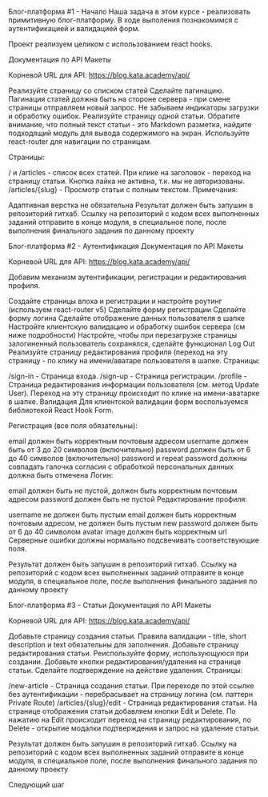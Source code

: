 


Блог-платформа #1 - Начало
Наша задача в этом курсе - реализовать примитивную блог-платформу. В ходе выполения познакомимся с аутентификацией и валидацией форм.

Проект реализуем целиком с использованием react hooks.

Документация по API
Макеты

Корневой URL для API: https://blog.kata.academy/api/

Реализуйте страницу со списком статей
Сделайте пагинацию. Пагинация статей должна быть на стороне сервера - при смене страницы отправляем новый запрос. Не забываем индикаторы загрузки и обработку ошибок.
Реализуйте страницу одной статьи. Обратите внимание, что полный текст статьи - это Markdown разметка, найдите подходящий модуль для вывода содержимого на экран.
Используйте react-router для навигации по страницам.

Страницы:

/ и /articles - список всех статей. При клике на заголовок - переход на страницу статьи. Кнопка лайка не активна, т.к. мы не авторизованы.
/articles/{slug} - Просмотр статьи с полным текстом.
Примечания:

Адаптивная верстка не обязательна
Результат должен быть запушин в репозиторий гитхаб. Ссылку на репозиторий с кодом всех выполненных заданий отправите в конце модуля, в специальное поле, после выполнения финального задания по данному проекту

Блог-платформа #2 - Аутентификация
Документация по API
Макеты

Корневой URL для API: https://blog.kata.academy/api/

Добавим механизм аутентификации, регистрации и редактирования профиля.

Создайте страницы влоха и регистрации и настройте роутинг (используем react-router v5)
Сделайте форму регистрации
Сделайте форму логина
Сделайте отображение данных пользователя в шапке
Настройте клиентскую валидацию и обработку ошибок сервера (см ниже подробности)
Настройте, чтобы при перезагрузке страницы залогиненный пользователь сохранялся, сделайте функционал Log Out
Реализуйте страницу редактирования профиля (переход на эту страницу - по клику на имени/аватаре пользователя в шапке.
Страницы:

/sign-in - Страница входа.
/sign-up - Страница регистрации.
/profile - Страница редактирования информации пользователя (см. метод Update User). Переход на эту страницу происходит по клике на имени-аватарке в шапке.
Валидация
Для клиентской валидации форм воспользуемся библиотекой React Hook Form.

Регистрация (все поля обязательны):

email должен быть корректным почтовым адресом
username должен быть от 3 до 20 символов (включительно)
password должен быть от 6 до 40 символов (включительно)
password и repeat password должны совпадать
галочка согласия с обработкой персональных данных должна быть отмечена
Логин:

email должен быть не пустой, должен быть корректным почтовым адресом
password должен быть не пустой
Редактирование профиля:

username не должен быть пустым
email должен быть корректным почтовым адресом, не должен быть пустым
new password должен быть от 6 до 40 символом
avatar image должен быть корректным url
Серверные ошибки должны нормально подсвечивать соответствующие поля.

Результат должен быть запушин в репозиторий гитхаб. Ссылку на репозиторий с кодом всех выполненных заданий отправите в конце модуля, в специальное поле, после выполнения финального задания по данному проекту

Блог-платформа #3 - Статьи
Документация по API
Макеты

Корневой URL для API: https://blog.kata.academy/api/

Добавьте страницу создания статьи. Правила валидации - title, short description и text обязательны для заполнения.
Добавьте страницу редактирования статьи. Реиспользуйте форму, использующуюся при создании.
Добавьте кнопки редактирования/удаления на странице статьи. Сделайте подтверждение на действие удаления.
Страницы:

/new-article - Страница создания статьи. При переходе по этой ссылке без аутентификации - перебрасывает на страницу логина (см. паттерн Private Route)
/articles/{slug}/edit - Страница редактирования статьи.
На странице отображения статьи добавляем кнопки Edit и Delete. По нажатию на Edit происходит переход на страницу редактирования, по Delete - открытие модалки подтверждения и запрос на удаление статьи.

Результат должен быть запушин в репозиторий гитхаб. Ссылку на репозиторий с кодом всех выполненных заданий отправите в конце модуля, в специальное поле, после выполнения финального задания по данному проекту

Следующий шаг





